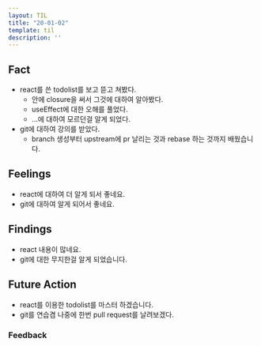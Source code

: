 ```yaml
---
layout: TIL
title: "20-01-02"
template: til
description: ''
---
```


## Fact  

- react를 쓴 todolist를 보고 뜯고 쳐봤다.
  - 안에 closure을 써서 그것에 대하여 알아봤다.
  - useEffect에 대한 오해를 풀었다.
  - ...에 대하여 모르던걸 알게 되었다.
- git에 대하여 강의를 받았다.
  - branch 생성부터 upstream에 pr 날리는 것과 rebase 하는 것까지 배웠습니다.

## Feelings  

- react에 대하여 더 알게 되서 좋네요.
- git에 대하여 알게 되어서 좋네요.

## Findings  

- react 내용이 많네요.
- git에 대한 무지한걸 알게 되었습니다.

## Future Action

- react를 이용한 todolist를 마스터 하겠습니다.
- git를 연습겸 나중에 한번 pull request를 날려보겠다.

### Feedback  
